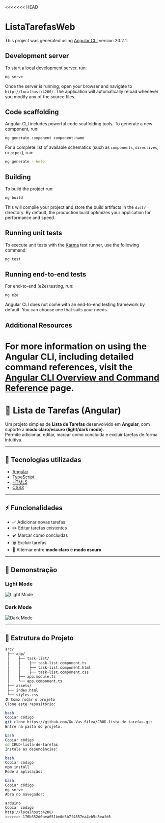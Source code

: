 <<<<<<< HEAD
# ListaTarefasWeb

This project was generated using [Angular CLI](https://github.com/angular/angular-cli) version 20.2.1.

## Development server

To start a local development server, run:

```bash
ng serve
```

Once the server is running, open your browser and navigate to `http://localhost:4200/`. The application will automatically reload whenever you modify any of the source files.

## Code scaffolding

Angular CLI includes powerful code scaffolding tools. To generate a new component, run:

```bash
ng generate component component-name
```

For a complete list of available schematics (such as `components`, `directives`, or `pipes`), run:

```bash
ng generate --help
```

## Building

To build the project run:

```bash
ng build
```

This will compile your project and store the build artifacts in the `dist/` directory. By default, the production build optimizes your application for performance and speed.

## Running unit tests

To execute unit tests with the [Karma](https://karma-runner.github.io) test runner, use the following command:

```bash
ng test
```

## Running end-to-end tests

For end-to-end (e2e) testing, run:

```bash
ng e2e
```

Angular CLI does not come with an end-to-end testing framework by default. You can choose one that suits your needs.

## Additional Resources

For more information on using the Angular CLI, including detailed command references, visit the [Angular CLI Overview and Command Reference](https://angular.dev/tools/cli) page.
=======
# 📝 Lista de Tarefas (Angular)

Um projeto simples de **Lista de Tarefas** desenvolvido em **Angular**, com suporte a **modo claro/escuro (light/dark mode)**.  
Permite adicionar, editar, marcar como concluída e excluir tarefas de forma intuitiva.

---

## 🚀 Tecnologias utilizadas

- [Angular](https://angular.io/)
- [TypeScript](https://www.typescriptlang.org/)
- [HTML5](https://developer.mozilla.org/pt-BR/docs/Web/HTML)
- [CSS3](https://developer.mozilla.org/pt-BR/docs/Web/CSS)

---

## ⚡ Funcionalidades

- ✅ Adicionar novas tarefas  
- ✏️ Editar tarefas existentes  
- ✔️ Marcar como concluídas  
- 🗑️ Excluir tarefas  
- 🌙 Alternar entre **modo claro** e **modo escuro**   

---

## 📸 Demonstração

### Light Mode
![Light Mode](./screenshots/light-mode.png)

### Dark Mode
![Dark Mode](./screenshots/dark-mode.png)

---

## 📂 Estrutura do Projeto

```bash
src/
 ├── app/
 │    ├── task-list/
 │    │    ├── task-list.component.ts
 │    │    ├── task-list.component.html
 │    │    ├── task-list.component.css
 │    ├── app.module.ts
 │    └── app.component.ts
 ├── assets/
 ├── index.html
 └── styles.css
🛠️ Como rodar o projeto
Clone este repositório:

bash
Copiar código
git clone https://github.com/Gu-Vas-Silva/CRUD-lista-de-tarefas.git
Entre na pasta do projeto:

bash
Copiar código
cd CRUD-lista-de-tarefas
Instale as dependências:

bash
Copiar código
npm install
Rode a aplicação:

bash
Copiar código
ng serve
Abra no navegador:

arduino
Copiar código
http://localhost:4200/
>>>>>>> 176b352d0aea651be0d3b7f4657ea4eb5c5eafd6
